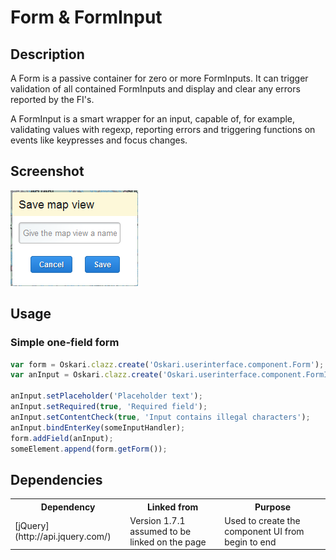 # Form & FormInput

## Description

A Form is a passive container for zero or more FormInputs. It can trigger validation of all contained FormInputs and display and clear any errors
reported by the FI's.

A FormInput is a smart wrapper for an input, capable of, for example, validating values with regexp, reporting errors and triggering functions on
events like keypresses and focus changes.

## Screenshot

![screenshot](form.png)

## Usage

### Simple one-field form

```javascript
var form = Oskari.clazz.create('Oskari.userinterface.component.Form');
var anInput = Oskari.clazz.create('Oskari.userinterface.component.FormInput', 'input');

anInput.setPlaceholder('Placeholder text');
anInput.setRequired(true, 'Required field');
anInput.setContentCheck(true, 'Input contains illegal characters');
anInput.bindEnterKey(someInputHandler);
form.addField(anInput);
someElement.append(form.getForm());
```

## Dependencies

<table class="table">
  <tr>
    <th>Dependency</th><th>Linked from</th><th>Purpose</th>
  </tr>
  <tr>
    <td> [jQuery](http://api.jquery.com/) </td>
    <td> Version 1.7.1 assumed to be linked on the page</td>
    <td> Used to create the component UI from begin to end</td>
  </tr>
</table>
